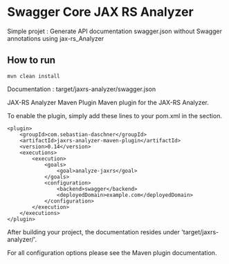 # Swagger Core JAX RS Analyzer

Simple projet : Generate API documentation swagger.json without Swagger annotations using jax-rs_Analyzer

## How to run
```
mvn clean install
```

Documentation : target/jaxrs-analyzer/swagger.json

JAX-RS Analyzer Maven Plugin
Maven plugin for the JAX-RS Analyzer.

To enable the plugin, simply add these lines to your pom.xml in the <plugins> section.
```
<plugin>
    <groupId>com.sebastian-daschner</groupId>
    <artifactId>jaxrs-analyzer-maven-plugin</artifactId>
    <version>0.14</version>
    <executions>
        <execution>
            <goals>
                <goal>analyze-jaxrs</goal>
            </goals>
            <configuration>
                <backend>swagger</backend>
                <deployedDomain>example.com</deployedDomain>
            </configuration>
        </execution>
    </executions>
</plugin>
```
After building your project, the documentation resides under 'target/jaxrs-analyzer/'.

For all configuration options please see the Maven plugin documentation.
